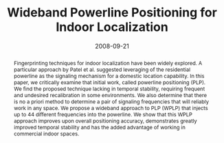 ---
abstract: |-
  Fingerprinting techniques for indoor localization have been widely explored. A particular approach by Patel et al. suggested leveraging of the residential powerline as the signaling mechanism for a domestic location capability. In this paper, we critically examine that initial work, called powerline positioning (PLP). We find the proposed technique lacking in temporal stability, requiring frequent and undesired recalibration in some environments. We also determine that there is no a priori method to determine a pair of signaling frequencies that will reliably work in any space. We propose a wideband approach to PLP (WPLP) that injects up to 44 different frequencies into the powerline. We show that this WPLP approach improves upon overall positioning accuracy, demonstrates greatly improved temporal stability and has the added advantage of working in commercial indoor spaces.
authors:
- Erich P. Stuntebeck
- patel
- Thomas Robertson
- Matthew S. Reynolds
- Gregory D. Abowd
bibtex: |-
  @inproceedings{Stuntebeck:2008:WPP:1409635.1409649,
   author = {Stuntebeck, Erich P. and Patel, Shwetak N. and Robertson, Thomas and Reynolds, Matthew S. and Abowd, Gregory D.},
   title = {Wideband Powerline Positioning for Indoor Localization},
   booktitle = {Proceedings of the 10th International Conference on Ubiquitous Computing},
   series = {UbiComp '08},
   year = {2008},
   isbn = {978-1-60558-136-1},
   location = {Seoul, Korea},
   pages = {94--103},
   numpages = {10},
   url = {http://doi.acm.org/10.1145/1409635.1409649},
   doi = {10.1145/1409635.1409649},
   acmid = {1409649},
   publisher = {ACM},
   address = {New York, NY, USA},
   keywords = {context awareness, fingerprinting, localization, location tracking},
  }
caption: ''
citation: |-
  Erich P. Stuntebeck, Shwetak N. Patel, Thomas Robertson, Matthew S. Reynolds, and Gregory D. Abowd. 2008. Wideband powerline positioning for indoor localization.  In Proceedings of the 10th international conference on Ubiquitous computing (UbiComp '08). ACM, New York, NY, USA,  94-103. DOI=http://dx.doi.org/10.1145/1409635.1409649
conference: UbiComp
date: '2008-09-21'
image: ''
pdf: /pdfs/wideband-powerline.pdf
thumbnail: ''
title: Wideband Powerline Positioning for Indoor Localization
video: ''
video_embed: ''
redirect_from: /projects/PLP/
---
